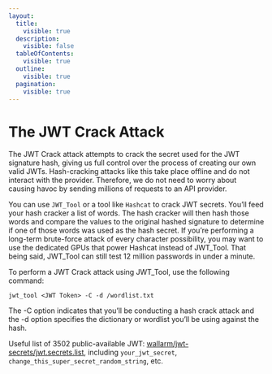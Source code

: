 ```yaml
---
layout:
  title:
    visible: true
  description:
    visible: false
  tableOfContents:
    visible: true
  outline:
    visible: true
  pagination:
    visible: true
---
```


# The JWT Crack Attack

The JWT Crack attack attempts to crack the secret used for the JWT signature hash, giving us full control over the process of creating our own valid JWTs. Hash-cracking attacks like this take place offline and do not interact with the provider. Therefore, we do not need to worry about causing havoc by sending millions of requests to an API provider.

You can use `JWT_Tool` or a tool like `Hashcat` to crack JWT secrets. You’ll feed your hash cracker a list of words. The hash cracker will then hash those words and compare the values to the original hashed signature to determine if one of those words was used as the hash secret. If you’re performing a long-term brute-force attack of every character possibility, you may want to use the dedicated GPUs that power Hashcat instead of JWT\_Tool. That being said, JWT\_Tool can still test 12 million passwords in under a minute.

To perform a JWT Crack attack using JWT\_Tool, use the following command:

```
jwt_tool <JWT Token> -C -d /wordlist.txt
```

The -C option indicates that you’ll be conducting a hash crack attack and the -d option specifies the dictionary or wordlist you’ll be using against the hash.

Useful list of 3502 public-available JWT: [wallarm/jwt-secrets/jwt.secrets.list](https://github.com/wallarm/jwt-secrets/blob/master/jwt.secrets.list), including `your_jwt_secret`, `change_this_super_secret_random_string`, etc.
